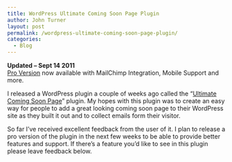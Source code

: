 ```yaml
---
title: WordPress Ultimate Coming Soon Page Plugin
author: John Turner
layout: post
permalink: /wordpress-ultimate-coming-soon-page-plugin/
categories:
  - Blog
---
```

**Updated &#8211; Sept 14 2011**  
[Pro Version][1] now available with MailChimp Integration, Mobile Support and more.

I released a WordPress plugin a couple of weeks ago called the &#8220;[Ultimate Coming Soon Page][2]&#8221; plugin. My hopes with this plugin was to create an easy way for people to add a great looking coming soon page to their WordPress site as they built it out and to collect emails form their visitor.

So far I&#8217;ve received excellent feedback from the user of it. I plan to release a pro version of the plugin in the next few weeks to be able to provide better features and support. If there&#8217;s a feature you&#8217;d like to see in this plugin please leave feedback below.

 [1]: http://seedprod.com/features/
 [2]: http://wordpress.org/extend/plugins/ultimate-coming-soon-page/

